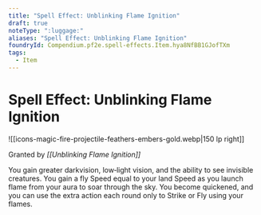 ```yaml
---
title: "Spell Effect: Unblinking Flame Ignition"
draft: true
noteType: ":luggage:"
aliases: "Spell Effect: Unblinking Flame Ignition"
foundryId: Compendium.pf2e.spell-effects.Item.hya8NfBB1GJofTXm
tags:
  - Item
---
```


# Spell Effect: Unblinking Flame Ignition
![[icons-magic-fire-projectile-feathers-embers-gold.webp|150 lp right]]

Granted by _[[Unblinking Flame Ignition]]_

You gain greater darkvision, low‐light vision, and the ability to see invisible creatures. You gain a fly Speed equal to your land Speed as you launch flame from your aura to soar through the sky. You become quickened, and you can use the extra action each round only to Strike or Fly using your flames.
